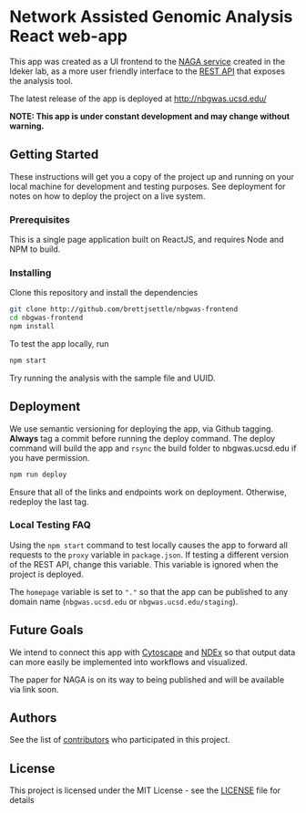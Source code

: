 
# Network Assisted Genomic Analysis React web-app
This app was created as a UI frontend to the [NAGA service](http://github.com/shfong/naga) created in the Ideker lab, as a more user friendly interface to the [REST API](http://nbgwas.ucsd.edu/rest/v1) that exposes the analysis tool.

The latest release of the app is deployed at http://nbgwas.ucsd.edu/

__NOTE: This app is under constant development and may change without warning.__

## Getting Started

These instructions will get you a copy of the project up and running on your local machine for development and testing purposes. See deployment for notes on how to deploy the project on a live system.

### Prerequisites

This is a single page application built on ReactJS, and requires Node and NPM to build.


### Installing

Clone this repository and install the dependencies

```bash
git clone http://github.com/brettjsettle/nbgwas-frontend
cd nbgwas-frontend
npm install
```

To test the app locally, run

```bash
npm start
```
Try running the analysis with the sample file and UUID.

## Deployment

We use semantic versioning for deploying the app, via Github tagging. __Always__ tag a commit before running the deploy command. The deploy command will build the app and `rsync` the build folder to nbgwas.ucsd.edu if you have permission.
```bash
npm run deploy
```

Ensure that all of the links and endpoints work on deployment. Otherwise, redeploy the last tag.

### Local Testing FAQ
Using the `npm start` command to test locally causes the app to forward all requests to the `proxy` variable in `package.json`. If testing a different version of the REST API, change this variable. This variable is ignored when the project is deployed.

The `homepage` variable is set to `"."` so that the app can be published to any domain name (`nbgwas.ucsd.edu` or `nbgwas.ucsd.edu/staging`).

## Future Goals
We intend to connect this app with [Cytoscape](http://cytoscape.org) and [NDEx](http://ndexbio.org) so that output data can more easily be implemented into workflows and visualized.

The paper for NAGA is on its way to being published and will be available via link soon.


## Authors

See the list of [contributors](https://github.com/brettjsettle/nbgwas-frontend/contributors) who participated in this project.

## License

This project is licensed under the MIT License - see the [LICENSE](LICENSE) file for details
